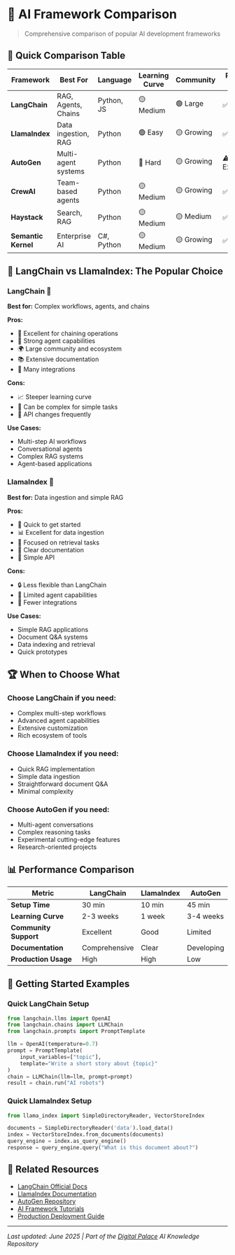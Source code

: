 # 🔄 AI Framework Comparison

> Comprehensive comparison of popular AI development frameworks

## 🚀 **Quick Comparison Table**

| Framework | Best For | Language | Learning Curve | Community | Production Ready |
|-----------|----------|----------|----------------|-----------|------------------|
| **LangChain** | RAG, Agents, Chains | Python, JS | 🟡 Medium | 🟢 Large | ✅ Yes |
| **LlamaIndex** | Data ingestion, RAG | Python | 🟢 Easy | 🟡 Growing | ✅ Yes |
| **AutoGen** | Multi-agent systems | Python | 🔴 Hard | 🟡 Growing | ⚠️ Experimental |
| **CrewAI** | Team-based agents | Python | 🟡 Medium | 🟡 Growing | ✅ Yes |
| **Haystack** | Search, RAG | Python | 🟡 Medium | 🟡 Medium | ✅ Yes |
| **Semantic Kernel** | Enterprise AI | C#, Python | 🟡 Medium | 🟡 Growing | ✅ Yes |

## 🎯 **LangChain vs LlamaIndex: The Popular Choice**

### **LangChain** 🦜
**Best for:** Complex workflows, agents, and chains

**Pros:**
- 🔗 Excellent for chaining operations
- 🤖 Strong agent capabilities
- 🌍 Large community and ecosystem
- 📚 Extensive documentation
- 🔌 Many integrations

**Cons:**
- 📈 Steeper learning curve
- 🧩 Can be complex for simple tasks
- 🔄 API changes frequently

**Use Cases:**
- Multi-step AI workflows
- Conversational agents
- Complex RAG systems
- Agent-based applications

### **LlamaIndex** 🦙
**Best for:** Data ingestion and simple RAG

**Pros:**
- 🚀 Quick to get started
- 📊 Excellent for data ingestion
- 🎯 Focused on retrieval tasks
- 📖 Clear documentation
- 🔧 Simple API

**Cons:**
- 🔒 Less flexible than LangChain
- 🤖 Limited agent capabilities
- 🔌 Fewer integrations

**Use Cases:**
- Simple RAG applications
- Document Q&A systems
- Data indexing and retrieval
- Quick prototypes

## 🏆 **When to Choose What**

### Choose **LangChain** if you need:
- Complex multi-step workflows
- Advanced agent capabilities
- Extensive customization
- Rich ecosystem of tools

### Choose **LlamaIndex** if you need:
- Quick RAG implementation
- Simple data ingestion
- Straightforward document Q&A
- Minimal complexity

### Choose **AutoGen** if you need:
- Multi-agent conversations
- Complex reasoning tasks
- Experimental cutting-edge features
- Research-oriented projects

## 📊 **Performance Comparison**

| Metric | LangChain | LlamaIndex | AutoGen |
|--------|-----------|------------|---------|
| **Setup Time** | 30 min | 10 min | 45 min |
| **Learning Curve** | 2-3 weeks | 1 week | 3-4 weeks |
| **Community Support** | Excellent | Good | Limited |
| **Documentation** | Comprehensive | Clear | Developing |
| **Production Usage** | High | High | Low |

## 🚀 **Getting Started Examples**

### Quick LangChain Setup
```python
from langchain.llms import OpenAI
from langchain.chains import LLMChain
from langchain.prompts import PromptTemplate

llm = OpenAI(temperature=0.7)
prompt = PromptTemplate(
    input_variables=["topic"],
    template="Write a short story about {topic}"
)
chain = LLMChain(llm=llm, prompt=prompt)
result = chain.run("AI robots")
```

### Quick LlamaIndex Setup
```python
from llama_index import SimpleDirectoryReader, VectorStoreIndex

documents = SimpleDirectoryReader('data').load_data()
index = VectorStoreIndex.from_documents(documents)
query_engine = index.as_query_engine()
response = query_engine.query("What is this document about?")
```

## 🔗 **Related Resources**

- [LangChain Official Docs](https://docs.langchain.com/)
- [LlamaIndex Documentation](https://docs.llamaindex.ai/)
- [AutoGen Repository](https://github.com/microsoft/autogen)
- [AI Framework Tutorials](../guides/getting-started.md)
- [Production Deployment Guide](../guides/deployment.md)

---

*Last updated: June 2025 | Part of the [Digital Palace](../README.md) AI Knowledge Repository*
